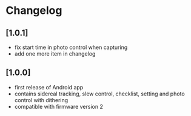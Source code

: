 # Changelog

## [1.0.1]

- fix start time in photo control when capturing
- add one more item in changelog

## [1.0.0]

- first release of Android app
- contains sidereal tracking, slew control, checklist, setting and photo control with dithering
- compatible with firmware version 2
